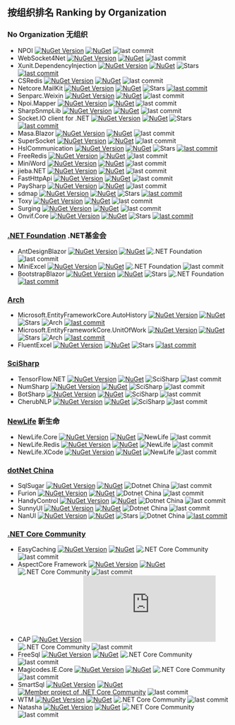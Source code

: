 ## 按组织排名 Ranking by Organization

### No Organization 无组织 
- NPOI [![NuGet Version](https://img.shields.io/nuget/v/NPOI.svg?style=flat)](https://www.nuget.org/packages/NPOI/) [![NuGet](https://img.shields.io/nuget/dt/npoi)](https://www.nuget.org/packages/NPOI) ![last commit](https://img.shields.io/github/last-commit/nissl-lab/npoi/master)
- WebSocket4Net [![NuGet Version](https://img.shields.io/nuget/v/WebSocket4Net.svg?style=flat)](https://www.nuget.org/packages/WebSocket4Net/) [![NuGet](https://img.shields.io/nuget/dt/WebSocket4Net.svg)](https://www.nuget.org/packages/WebSocket4Net) ![last commit](https://img.shields.io/github/last-commit/kerryjiang/WebSocket4Net/master)
- Xunit.DependencyInjection [![NuGet Version](https://img.shields.io/nuget/v/Xunit.DependencyInjection.svg?style=flat)](https://www.nuget.org/packages/Xunit.DependencyInjection/) [![NuGet](https://img.shields.io/nuget/dt/Xunit.DependencyInjection)](https://www.nuget.org/packages/Xunit.DependencyInjection) <img alt="Stars" src="https://img.shields.io/github/stars/pengweiqhca/Xunit.DependencyInjection?style=flat-square&labelColor=343b41"/> [![last commit](https://img.shields.io/github/last-commit/pengweiqhca/Xunit.DependencyInjection/main)](https://github.com/pengweiqhca/Xunit.DependencyInjection)
- CSRedis [![NuGet Version](https://img.shields.io/nuget/v/CSRedisCore.svg?style=flat)](https://www.nuget.org/packages/CSRedisCore/) [![NuGet](https://img.shields.io/nuget/dt/CSRedisCore)](https://www.nuget.org/packages/CSRedisCore) ![last commit](https://img.shields.io/github/last-commit/2881099/csredis/master)
- Netcore.MailKit [![NuGet Version](https://img.shields.io/nuget/v/NETCore.MailKit.svg?style=flat)](https://www.nuget.org/packages/NETCore.MailKit/) [![NuGet](https://img.shields.io/nuget/dt/NETCore.MailKit)](https://www.nuget.org/packages/NETCore.MailKit) <img alt="Stars" src="https://img.shields.io/github/stars/myloveCc/NETCore.MailKit?style=flat-square&labelColor=343b41"/> [![last commit](https://img.shields.io/github/last-commit/myloveCc/NETCore.MailKit/master)](https://github.com/myloveCc/NETCore.MailKit)
- Senparc.Weixin [![NuGet Version](https://img.shields.io/nuget/v/Senparc.Weixin.svg?style=flat)](https://www.nuget.org/packages/Senparc.Weixin/) [![NuGet](https://img.shields.io/nuget/dt/Senparc.Weixin)](https://www.nuget.org/packages/Senparc.Weixin) ![last commit](https://img.shields.io/github/last-commit/JeffreySu/WeiXinMPSDK/master)
- Npoi.Mapper [![NuGet Version](https://img.shields.io/nuget/v/NPOI.Mapper.svg?style=flat)](https://www.nuget.org/packages/NPOI.Mapper/) [![NuGet](https://img.shields.io/nuget/dt/NPOI.Mapper)](https://www.nuget.org/packages/NPOI.Mapper) ![last commit](https://img.shields.io/github/last-commit/donnytian/Npoi.Mapper/master)
- SharpSnmpLib [![NuGet Version](https://img.shields.io/nuget/v/NPOI.Mapper.svg?style=flat)](https://www.nuget.org/packages/Lextm.SharpSnmpLib/) [![NuGet](https://img.shields.io/nuget/dt/Lextm.SharpSnmpLib)](https://www.nuget.org/packages/Lextm.SharpSnmpLib) ![last commit](https://img.shields.io/github/last-commit/lextudio/sharpsnmplib/master)
- Socket.IO client for .NET [![NuGet Version](https://img.shields.io/nuget/v/SocketIOClient.svg?style=flat)](https://www.nuget.org/packages/SocketIOClient/) [![NuGet](https://img.shields.io/nuget/dt/SocketIOClient)](https://www.nuget.org/packages/SocketIOClient) <img alt="Stars" src="https://img.shields.io/github/stars/doghappy/socket.io-client-csharp?style=flat-square&labelColor=343b41"/> [![last commit](https://img.shields.io/github/last-commit/doghappy/socket.io-client-csharp/master)](https://github.com/doghappy/socket.io-client-csharp)
- Masa.Blazor [![NuGet Version](https://img.shields.io/nuget/v/Masa.Blazor.svg?style=flat)](https://www.nuget.org/packages/Masa.Blazor/) [![NuGet](https://img.shields.io/nuget/dt/Masa.Blazor)](https://www.nuget.org/packages/Masa.Blazor) ![last commit](https://img.shields.io/github/last-commit/masastack/MASA.Blazor/main)
- SuperSocket [![NuGet Version](https://img.shields.io/nuget/v/SuperSocket.svg?style=flat)](https://www.nuget.org/packages/SuperSocket/) [![NuGet](https://img.shields.io/nuget/dt/SuperSocket)](https://www.nuget.org/packages/SuperSocket) ![last commit](https://img.shields.io/github/last-commit/kerryjiang/SuperSocket/master)
- HslCommunication [![NuGet Version](https://img.shields.io/nuget/v/HslCommunication.svg?style=flat)](https://www.nuget.org/packages/HslCommunication/) [![NuGet](https://img.shields.io/nuget/dt/CherubNLP)](https://www.nuget.org/packages/HslCommunication)  <img alt="Stars" src="https://img.shields.io/github/stars/dathlin/HslCommunication?style=flat-square&labelColor=343b41"/> [![last commit](https://img.shields.io/github/last-commit/dathlin/HslCommunication/master)](https://github.com/dathlin/HslCommunication)
- FreeRedis [![NuGet Version](https://img.shields.io/nuget/v/FreeRedis.svg?style=flat)](https://www.nuget.org/packages/FreeRedis/) [![NuGet](https://img.shields.io/nuget/dt/FreeRedis)](https://www.nuget.org/packages/FreeRedis) ![last commit](https://img.shields.io/github/last-commit/2881099/FreeRedis/master)
- MiniWord [![NuGet Version](https://img.shields.io/nuget/v/MiniWord.svg?style=flat)](https://www.nuget.org/packages/MiniWord/) [![NuGet](https://img.shields.io/nuget/dt/MiniWord)](https://www.nuget.org/packages/MiniWord)  ![last commit](https://img.shields.io/github/last-commit/mini-software/MiniWord/main)
- jieba.NET [![NuGet Version](https://img.shields.io/nuget/v/jieba.NET.svg?style=flat)](https://www.nuget.org/packages/jieba.NET/) [![NuGet](https://img.shields.io/nuget/dt/jieba.NET)](https://www.nuget.org/packages/jieba.NET)  ![last commit](https://img.shields.io/github/last-commit/anderscui/jieba.NET/master)
- FastHttpApi [![NuGet Version](https://img.shields.io/nuget/v/BeetleX.FastHttpApi.svg?style=flat)](https://www.nuget.org/packages/BeetleX.FastHttpApi/) [![NuGet](https://img.shields.io/nuget/dt/BeetleX.FastHttpApi)](https://www.nuget.org/packages/BeetleX.FastHttpApi) ![last commit](https://img.shields.io/github/last-commit/beetlex-io/FastHttpApi/master)
- PaySharp [![NuGet Version](https://img.shields.io/nuget/v/PaySharp.Core.svg?style=flat)](https://www.nuget.org/packages/PaySharp.Core/) [![NuGet](https://img.shields.io/nuget/dt/PaySharp.Core)](https://www.nuget.org/packages/PaySharp.Core)  ![last commit](https://img.shields.io/github/last-commit/Varorbc/PaySharp/master)
- sdmap [![NuGet Version](https://img.shields.io/nuget/v/sdmap.svg?style=flat)](https://www.nuget.org/packages/sdmap/) [![NuGet](https://img.shields.io/nuget/dt/sdmap)](https://www.nuget.org/packages/sdmap) <img alt="Stars" src="https://img.shields.io/github/stars/sdcb/sdmap?style=flat-square&labelColor=343b41"/> [![last commit](https://img.shields.io/github/last-commit/sdcb/sdmap/master)](https://github.com/sdcb/sdmap) 
- Toxy [![NuGet Version](https://img.shields.io/nuget/v/Toxy.svg?style=flat)](https://www.nuget.org/packages/Toxy/) [![NuGet](https://img.shields.io/nuget/dt/Toxy)](https://www.nuget.org/packages/Toxy)  ![last commit](https://img.shields.io/github/last-commit/nissl-lab/Toxy/master)
- Surging [![NuGet Version](https://img.shields.io/nuget/v/Surging.svg?style=flat)](https://www.nuget.org/packages/Surging/) [![NuGet](https://img.shields.io/nuget/dt/Surging)](https://www.nuget.org/packages/Surging) ![last commit](https://img.shields.io/github/last-commit/fanliang11/surging/master)
- Onvif.Core [![NuGet Version](https://img.shields.io/nuget/v/Onvif.Core.svg?style=flat)](https://www.nuget.org/packages/Onvif.Core/) [![NuGet](https://img.shields.io/nuget/dt/Onvif.Core)](https://www.nuget.org/packages/Onvif.Core) <img alt="Stars" src="https://img.shields.io/github/stars/Jazea/Onvif.Core?style=flat-square&labelColor=343b41"/> [![last commit](https://img.shields.io/github/last-commit/Jazea/Onvif.Core/master)](https://github.com/Jazea/Onvif.Core)

### [.NET Foundation](https://dotnetfoundation.org/)  .NET基金会
- AntDesignBlazor [![NuGet Version](https://img.shields.io/nuget/v/AntDesign.svg?style=flat)](https://www.nuget.org/packages/AntDesign/) [![NuGet](https://img.shields.io/nuget/dt/AntDesign)](https://www.nuget.org/packages/AntDesign) ![.NET Foundation](https://img.shields.io/badge/DNF-2b0b98.svg) ![last commit](https://img.shields.io/github/last-commit/ant-design-blazor/ant-design-blazor/master)
- MiniExcel [![NuGet Version](https://img.shields.io/nuget/v/MiniExcel.svg?style=flat)](https://www.nuget.org/packages/MiniExcel/) [![NuGet](https://img.shields.io/nuget/dt/MiniExcel)](https://www.nuget.org/packages/MiniExcel) ![.NET Foundation](https://img.shields.io/badge/DNF-2b0b98.svg) ![last commit](https://img.shields.io/github/last-commit/mini-software/MiniExcel/master)
- BootstrapBlazor [![NuGet Version](https://img.shields.io/nuget/v/BootstrapBlazor.svg?style=flat)](https://www.nuget.org/packages/BootstrapBlazor/) [![NuGet](https://img.shields.io/nuget/dt/BootstrapBlazor)](https://www.nuget.org/packages/BootstrapBlazor) <img alt="Stars" src="https://img.shields.io/github/stars/dotnetcore/BootstrapBlazor?style=flat-square&labelColor=343b41"/> ![.NET Foundation](https://img.shields.io/badge/DNF-2b0b98.svg) [![last commit](https://img.shields.io/github/last-commit/dotnetcore/BootstrapBlazor/main)](https://github.com/dotnetcore/BootstrapBlazor)

### [Arch](https://github.com/arch/)
- Microsoft.EntityFrameworkCore.AutoHistory [![NuGet Version](https://img.shields.io/nuget/v/Microsoft.EntityFrameworkCore.AutoHistory.svg?style=flat)](https://www.nuget.org/packages/Microsoft.EntityFrameworkCore.AutoHistory/) [![NuGet](https://img.shields.io/nuget/dt/Microsoft.EntityFrameworkCore.AutoHistory)](https://www.nuget.org/packages/Microsoft.EntityFrameworkCore.AutoHistory) <img alt="Stars" src="https://img.shields.io/github/stars/arch/AutoHistory?style=flat-square&labelColor=343b41"/> ![Arch](https://img.shields.io/badge/Arch-865f00.svg) [![last commit](https://img.shields.io/github/last-commit/arch/AutoHistory/master)](https://github.com/arch/AutoHistory)
- Microsoft.EntityFrameworkCore.UnitOfWork [![NuGet Version](https://img.shields.io/nuget/v/Microsoft.EntityFrameworkCore.UnitOfWork.svg?style=flat)](https://www.nuget.org/packages/Microsoft.EntityFrameworkCore.UnitOfWork) [![NuGet](https://img.shields.io/nuget/dt/Microsoft.EntityFrameworkCore.UnitOfWork)](https://www.nuget.org/packages/Microsoft.EntityFrameworkCore.UnitOfWork) <img alt="Stars" src="https://img.shields.io/github/stars/arch/UnitOfWork?style=flat-square&labelColor=343b41"/> ![Arch](https://img.shields.io/badge/Arch-865f00.svg) [![last commit](https://img.shields.io/github/last-commit/arch/UnitOfWork/master)](https://github.com/arch/UnitOfWork)
- FluentExcel [![NuGet Version](https://img.shields.io/nuget/v/FluentExcel.svg?style=flat)](https://www.nuget.org/packages/FluentExcel/) [![NuGet](https://img.shields.io/nuget/dt/FluentExcel)](https://www.nuget.org/packages/FluentExcel) <img alt="Stars" src="https://img.shields.io/github/stars/arch/FluentExcel?style=flat-square&labelColor=343b41"/> [![last commit](https://img.shields.io/github/last-commit/arch/FluentExcel/develop)](https://github.com/arch/FluentExcel)
  
### [SciSharp](http://scisharpstack.org)
- TensorFlow.NET [![NuGet Version](https://img.shields.io/nuget/v/TensorFlow.NET.svg?style=flat)](https://www.nuget.org/packages/TensorFlow.NET/) [![NuGet](https://img.shields.io/nuget/dt/TensorFlow.NET)](https://www.nuget.org/packages/TensorFlow.NET) ![SciSharp](https://img.shields.io/badge/SCISHARP-865fc3.svg) ![last commit](https://img.shields.io/github/last-commit/SciSharp/TensorFlow.NET/master)
- NumSharp [![NuGet Version](https://img.shields.io/nuget/v/NumSharp.svg?style=flat)](https://www.nuget.org/packages/NumSharp/) [![NuGet](https://img.shields.io/nuget/dt/NumSharp)](https://www.nuget.org/packages/NumSharp) ![SciSharp](https://img.shields.io/badge/SCISHARP-865fc3.svg) ![last commit](https://img.shields.io/github/last-commit/SciSharp/NumSharp/master)
- BotSharp [![NuGet Version](https://img.shields.io/nuget/v/BotSharp.Core.svg?style=flat)](https://www.nuget.org/packages/BotSharp.Core/) [![NuGet](https://img.shields.io/nuget/dt/BotSharp.Core)](https://www.nuget.org/packages/BotSharp.Core) ![SciSharp](https://img.shields.io/badge/SCISHARP-865fc3.svg) ![last commit](https://img.shields.io/github/last-commit/SciSharp/BotSharp/master)
- CherubNLP [![NuGet Version](https://img.shields.io/nuget/v/CherubNLP.svg?style=flat)](https://www.nuget.org/packages/CherubNLP/) [![NuGet](https://img.shields.io/nuget/dt/CherubNLP)](https://www.nuget.org/packages/CherubNLP) ![SciSharp](https://img.shields.io/badge/SCISHARP-865fc3.svg) ![last commit](https://img.shields.io/github/last-commit/SciSharp/CherubNLP/master)

### [NewLife](https://newlifex.com/) 新生命
- NewLife.Core [![NuGet Version](https://img.shields.io/nuget/v/NewLife.Core.svg?style=flat)](https://www.nuget.org/packages/NewLife.Core/) [![NuGet](https://img.shields.io/nuget/dt/NewLife.Core)](https://www.nuget.org/packages/NewLife.Core) ![NewLife](https://img.shields.io/badge/NEWLIFE-a6ca4d.svg) ![last commit](https://img.shields.io/github/last-commit/NewLifeX/X/master)
- NewLife.Redis [![NuGet Version](https://img.shields.io/nuget/v/NewLife.Redis.svg?style=flat)](https://www.nuget.org/packages/NewLife.Redis/) [![NuGet](https://img.shields.io/nuget/dt/NewLife.Redis)](https://www.nuget.org/packages/NewLife.Redis) ![NewLife](https://img.shields.io/badge/NEWLIFE-a6ca4d.svg) ![last commit](https://img.shields.io/github/last-commit/NewLifeX/NewLife.Redis/master)
- NewLife.XCode [![NuGet Version](https://img.shields.io/nuget/v/NewLife.XCode.svg?style=flat)](https://www.nuget.org/packages/NewLife.XCode/) [![NuGet](https://img.shields.io/nuget/dt/NewLife.XCode)](https://www.nuget.org/packages/NewLife.XCode) ![NewLife](https://img.shields.io/badge/NEWLIFE-a6ca4d.svg) ![last commit](https://img.shields.io/github/last-commit/NewLifeX/NewLife.XCode/master)

### [dotNet China](https://www.chinadot.net/)
- SqlSugar [![NuGet Version](https://img.shields.io/nuget/v/SqlSugarCore.svg?style=flat)](https://www.nuget.org/packages/SqlSugarCore/) [![NuGet](https://img.shields.io/nuget/dt/SqlSugarCore)](https://www.nuget.org/packages/SqlSugarCore) ![Dotnet China](https://img.shields.io/badge/DOTNETCHINA-ff0000.svg) ![last commit](https://img.shields.io/github/last-commit/DotNetNext/SqlSugar/master)
- Furion [![NuGet Version](https://img.shields.io/nuget/v/Furion.svg?style=flat)](https://www.nuget.org/packages/Furion/) [![NuGet](https://img.shields.io/nuget/dt/Furion)](https://www.nuget.org/packages/Furion) ![Dotnet China](https://img.shields.io/badge/DOTNETCHINA-ff0000.svg) ![last commit](https://img.shields.io/github/last-commit/MonkSoul/Furion/v4) 
- HandyControl [![NuGet Version](https://img.shields.io/nuget/v/HandyControl.svg?style=flat)](https://www.nuget.org/packages/HandyControl/) [![NuGet](https://img.shields.io/nuget/dt/HandyControl)](https://www.nuget.org/packages/HandyControl) ![Dotnet China](https://img.shields.io/badge/DOTNETCHINA-ff0000.svg) ![last commit](https://img.shields.io/github/last-commit/HandyOrg/HandyControl/master)
- SunnyUI [![NuGet Version](https://img.shields.io/nuget/v/SunnyUI.svg?style=flat)](https://www.nuget.org/packages/SunnyUI/) [![NuGet](https://img.shields.io/nuget/dt/SunnyUI)](https://www.nuget.org/packages/SunnyUI) ![Dotnet China](https://img.shields.io/badge/DOTNETCHINA-ff0000.svg) ![last commit](https://img.shields.io/github/last-commit/yhuse/SunnyUI/master)
- NanUI [![NuGet Version](https://img.shields.io/nuget/v/NetDimension.NanUI.svg?style=flat)](https://www.nuget.org/packages/NetDimension.NanUI/) [![NuGet](https://img.shields.io/nuget/dt/NetDimension.NanUI)](https://www.nuget.org/packages/NetDimension.NanUI) <img alt="Stars" src="https://img.shields.io/github/stars/XuanchenLin/NanUI?style=flat-square&labelColor=343b41"/> ![Dotnet China](https://img.shields.io/badge/DOTNETCHINA-ff0000.svg) [![last commit](https://img.shields.io/github/last-commit/XuanchenLin/NanUI/master)](https://github.com/XuanchenLin/NanUI)

### [.NET Core Community](https://www.dotnetcore.xyz/)
- EasyCaching [![NuGet Version](https://img.shields.io/nuget/v/EasyCaching.Core.svg?style=flat)](https://www.nuget.org/packages/EasyCaching.Core/) [![NuGet](https://img.shields.io/nuget/dt/EasyCaching.Core)](https://www.nuget.org/packages/EasyCaching.Core) ![.NET Core Community](https://img.shields.io/badge/NCC-9e20c9.svg) ![last commit](https://img.shields.io/github/last-commit/dotnetcore/EasyCaching/master)
- AspectCore Framework [![NuGet Version](https://img.shields.io/nuget/v/AspectCore.Core.svg?style=flat)](https://www.nuget.org/packages/AspectCore.Core/) [![NuGet](https://img.shields.io/nuget/dt/AspectCore.Core)](https://www.nuget.org/packages/AspectCore.Core) ![.NET Core Community](https://img.shields.io/badge/NCC-9e20c9.svg) ![last commit](https://img.shields.io/github/last-commit/dotnetcore/AspectCore-Framework/master)
- CAP  [![NuGet Version](https://img.shields.io/nuget/v/DotNetCore.CAP.svg?style=flat)](https://www.nuget.org/packages/DotNetCore.CAP/) [![NuGet](https://img.shields.io/nuget/dt/DotNetCore.CAP)](https://www.nuget.org/packages/DotNetCore.CAP) ![.NET Core Community](https://img.shields.io/badge/NCC-9e20c9.svg) ![last commit](https://img.shields.io/github/last-commit/dotnetcore/cap/master)
- FreeSql [![NuGet Version](https://img.shields.io/nuget/v/FreeSql.svg?style=flat)](https://www.nuget.org/packages/FreeSql/) [![NuGet](https://img.shields.io/nuget/dt/FreeSql)](https://www.nuget.org/packages/FreeSql) ![.NET Core Community](https://img.shields.io/badge/NCC-9e20c9.svg)  ![last commit](https://img.shields.io/github/last-commit/dotnetcore/FreeSql/master)
- Magicodes.IE.Core [![NuGet Version](https://img.shields.io/nuget/v/Magicodes.IE.Core.svg?style=flat)](https://www.nuget.org/packages/Magicodes.IE.Core/) [![NuGet](https://img.shields.io/nuget/dt/Magicodes.IE.Core)](https://www.nuget.org/packages/Magicodes.IE.Core) ![.NET Core Community](https://img.shields.io/badge/NCC-9e20c9.svg) ![last commit](https://img.shields.io/github/last-commit/dotnetcore/Magicodes.IE/master)
- SmartSql [![NuGet Version](https://img.shields.io/nuget/v/SmartSql.svg?style=flat)](https://www.nuget.org/packages/SmartSql/) [![NuGet](https://img.shields.io/nuget/dt/SmartSql)](https://www.nuget.org/packages/SmartSql) [![Member project of .NET Core Community](https://img.shields.io/badge/NCC-9e20c9.svg)](https://github.com/dotnetcore) ![last commit](https://img.shields.io/github/last-commit/dotnetcore/smartsql/master)
- WTM [![NuGet Version](https://img.shields.io/nuget/v/WalkingTec.Mvvm.Core.svg?style=flat)](https://www.nuget.org/packages/WalkingTec.Mvvm.Core/) [![NuGet](https://img.shields.io/nuget/dt/WalkingTec.Mvvm.Core)](https://www.nuget.org/packages/WalkingTec.Mvvm.Core) ![.NET Core Community](https://img.shields.io/badge/NCC-9e20c9.svg) ![last commit](https://img.shields.io/github/last-commit/dotnetcore/WTM/dotnet6)
- Natasha [![NuGet Version](https://img.shields.io/nuget/v/DotNetCore.Natasha.Framework.svg?style=flat)](https://www.nuget.org/packages/DotNetCore.Natasha.Framework/) [![NuGet](https://img.shields.io/nuget/dt/DotNetCore.Natasha.Framework)](https://www.nuget.org/packages/DotNetCore.Natasha.Framework) ![.NET Core Community](https://img.shields.io/badge/NCC-9e20c9.svg) ![last commit](https://img.shields.io/github/last-commit/dotnetcore/Natasha/main)




